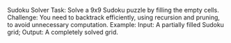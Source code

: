 
Sudoku Solver
Task: Solve a 9x9 Sudoku puzzle by filling the empty cells.
Challenge: You need to backtrack efficiently, using recursion and pruning, to avoid unnecessary computation.
Example: Input: A partially filled Sudoku grid; Output: A completely solved grid.
    